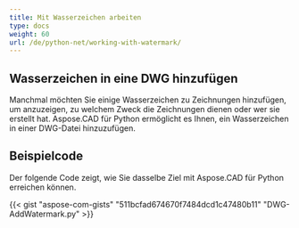 ```yaml
---
title: Mit Wasserzeichen arbeiten
type: docs
weight: 60
url: /de/python-net/working-with-watermark/
---
```


## **Wasserzeichen in eine DWG hinzufügen**

Manchmal möchten Sie einige Wasserzeichen zu Zeichnungen hinzufügen, um anzuzeigen, zu welchem Zweck die Zeichnungen dienen oder wer sie erstellt hat. Aspose.CAD für Python ermöglicht es Ihnen, ein Wasserzeichen in einer DWG-Datei hinzuzufügen.

## Beispielcode

Der folgende Code zeigt, wie Sie dasselbe Ziel mit Aspose.CAD für Python erreichen können.

{{< gist "aspose-com-gists" "511bcfad674670f7484dcd1c47480b11" "DWG-AddWatermark.py" >}}
